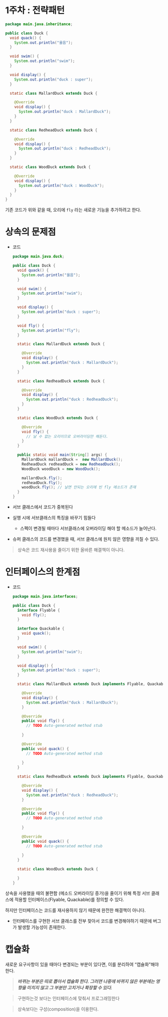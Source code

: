 # 1주차 : 전략패턴

```java
package main.java.inheritance;

public class Duck {
  void quack() {
    System.out.println("울음");
  }

  void swim() {
    System.out.println("swim");
  }

  void display() {
    System.out.println("duck : super");
  }

  static class MallardDuck extends Duck {

    @Override
    void display() {
      System.out.println("duck : MallardDuck");
    }
  }

  static class RedheadDuck extends Duck {

    @Override
    void display() {
      System.out.println("duck : RedheadDuck");
    }
  }

  static class WoodDuck extends Duck {

    @Override
    void display() {
      System.out.println("duck : WoodDuck");
    }
  }
}
```

기존 코드가 위와 같을 때, 오리에 `fly` 라는 새로운 기능을 추가하려고 한다.

# 상속의 문제점

- 코드
    
    ```java
    package main.java.duck;
    
    public class Duck {
      void quack() {
        System.out.println("울음");
      }
    
      void swim() {
        System.out.println("swim");
      }
    
      void display() {
        System.out.println("duck : super");
      }
    
      void fly() {
        System.out.println("fly");
      }
    
      static class MallardDuck extends Duck {
    
        @Override
        void display() {
          System.out.println("duck : MallardDuck");
        }
      }
    
      static class RedheadDuck extends Duck {
    
        @Override
        void display() {
          System.out.println("duck : RedheadDuck");
        }
      }
    
      static class WoodDuck extends Duck {
    
        @Override
        void fly() {
          // 날 수 없는 오리이므로 오버라이딩만 해둔다.
        }
      }
    
      public static void main(String[] args) {
        MallardDuck mallardDuck =  new MallardDuck();
        RedheadDuck redheadDuck = new RedheadDuck();
        WoodDuck woodDuck = new WoodDuck();
    
        mallardDuck.fly();
        redheadDuck.fly();
        woodDuck.fly(); // 날면 안되는 오리에 빈 fly 메소드가 존재
      }
    }
    ```
    
- 서브 클래스에서 코드가 중복된다
- 실행 시에 서브클래스의 특징을 바꾸기 힘들다
    - 스펙이 변경될 때마다 서브클래스에 오버라이딩 해야 할 메소드가 늘어난다.
- 슈퍼 클래스의 코드를 변경했을 때, 서브 클래스에 원치 않은 영향을 끼칠 수 있다.

> 상속은 코드 재사용을 줄이기 위한 올바른 해결책이 아니다.
> 

# 인터페이스의 한계점

- 코드
    
    ```java
    package main.java.interfaces;
    
    public class Duck {
      interface Flyable {
        void fly();
      }
    
      interface Quackable {
        void quack();
      }
    
      void swim() {
        System.out.println("swim");
      }
    
      void display() {
        System.out.println("duck : super");
      }
    
      static class MallardDuck extends Duck implements Flyable, Quackable {
    
        @Override
        void display() {
          System.out.println("duck : MallardDuck");
        }
    
        @Override
        public void fly() {
          // TODO Auto-generated method stub
          
        }
    
        @Override
        public void quack() {
          // TODO Auto-generated method stub
          
        }
      }
    
      static class RedheadDuck extends Duck implements Flyable, Quackable {
    
        @Override
        void display() {
          System.out.println("duck : RedheadDuck");
        }
    
        @Override
        public void fly() {
          // TODO Auto-generated method stub
          
        }
    
        @Override
        public void quack() {
          // TODO Auto-generated method stub
          
        }
      }
    
      static class WoodDuck extends Duck {
    
      }
    }
    ```
    

상속을 사용했을 때의 불편함 (메소드 오버라이딩 증가)을 줄이기 위해 특정 서브 클래스에 적용할 인터페이스(Flyable, Quackable)를 정의할 수 있다. 

하지만 인터페이스는 코드를 재사용하지 않기 때문에 완전한 해결책이 아니다.

- 인터페이스를 구현한 서브 클래스를 전부 찾아서 코드를 변경해야하기 때문에 버그가 발생할 가능성이 존재한다.

# 캡슐화

새로운 요구사항이 있을 때마다 변경되는 부분이 있다면, 이를 분리하여 “캡슐화”해야 한다.

> ***바뀌는 부분은 따로 뽑아서 캡슐화 한다. 그러면 나중에 바뀌지 않은 부분에는 영향을 미치지 않고 그 부분만 고치거나 확장할 수 있다.***
> 

> 구현하는것 보다는 인터페이스에 맞춰서 프로그래밍한다
> 

> 상속보다는 구성(composition)을 이용한다.
>